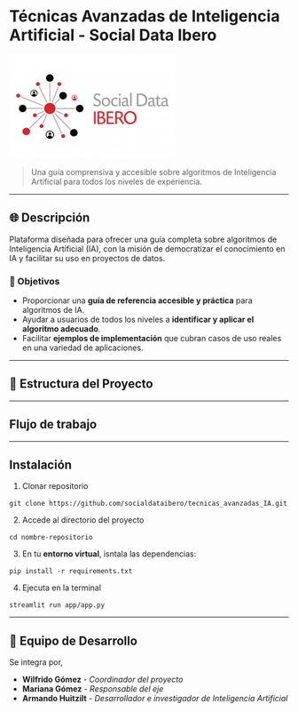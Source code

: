 # Técnicas Avanzadas de Inteligencia Artificial - Social Data Ibero

![Social Data Ibero Logo](/assets/images/social_data_logo_.jpg) 

> Una guía comprensiva y accesible sobre algoritmos de Inteligencia Artificial para todos los niveles de experiencia.

---

## 🌐 Descripción

Plataforma diseñada para ofrecer una guía completa sobre algoritmos de Inteligencia Artificial (IA), con la misión de democratizar el conocimiento en IA y facilitar su uso en proyectos de datos. 

### 🎯 Objetivos

- Proporcionar una **guía de referencia accesible y práctica** para algoritmos de IA.
- Ayudar a usuarios de todos los niveles a **identificar y aplicar el algoritmo adecuado**.
- Facilitar **ejemplos de implementación** que cubran casos de uso reales en una variedad de aplicaciones.


---

## 📂 Estructura del Proyecto



---

## Flujo de trabajo

---
## Instalación

1. Clonar repositorio

```
git clone https://github.com/socialdataibero/tecnicas_avanzadas_IA.git
```

2. Accede al directorio del proyecto

```
cd nombre-repositorio
```

3. En tu **entorno virtual**, isntala las dependencias:

```
pip install -r requirements.txt
```

4. Ejecuta en la terminal
```
streamlit run app/app.py
```

---

## 👥 Equipo de Desarrollo

Se integra por, 

- **Wilfrido Gómez** - *Coordinador del proyecto*
- **Mariana Gómez** - *Responsable del eje*
- **Armando Huitzilt** - *Desarrollador e investigador de Inteligencia Artificial*



